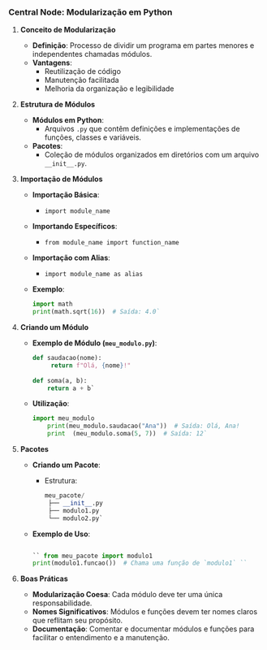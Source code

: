 ### Central Node: **Modularização em Python**

1. **Conceito de Modularização**
    
    - **Definição**: Processo de dividir um programa em partes menores e independentes chamadas módulos.
    - **Vantagens**:
        - Reutilização de código
        - Manutenção facilitada
        - Melhoria da organização e legibilidade
2. **Estrutura de Módulos**
    
    - **Módulos em Python**:
        - Arquivos `.py` que contêm definições e implementações de funções, classes e variáveis.
    - **Pacotes**:
        - Coleção de módulos organizados em diretórios com um arquivo `__init__.py`.
3. **Importação de Módulos**
    
    - **Importação Básica**:
        - `import module_name`
    - **Importando Específicos**:
        - `from module_name import function_name`
    - **Importação com Alias**:
        - `import module_name as alias`
    - **Exemplo**:
        
        ```python
        import math 
        print(math.sqrt(16))  # Saída: 4.0`
        ```
        
4. **Criando um Módulo**
    
    - **Exemplo de Módulo (`meu_modulo.py`)**:
        

        ```python
        def saudacao(nome):
             return f"Olá, {nome}!"  
             
        def soma(a, b):     
	        return a + b`
	    ```
        
    - **Utilização**:
        

        ```python
        import meu_modulo 
	        print(meu_modulo.saudacao("Ana"))  # Saída: Olá, Ana! 
	        print  (meu_modulo.soma(5, 7))  # Saída: 12`
        ```
5. **Pacotes**
    
    - **Criando um Pacote**:
        - Estrutura:
            

            ```python
            meu_pacote/ 
             ├── __init__.py 
             ├── modulo1.py 
             └── modulo2.py`
            ```
    - **Exemplo de Uso**:
        
        ```python

        `` from meu_pacote import modulo1 
        print(modulo1.funcao())  # Chama uma função de `modulo1` ``
        ```
6. **Boas Práticas**
    
    - **Modularização Coesa**: Cada módulo deve ter uma única responsabilidade.
    - **Nomes Significativos**: Módulos e funções devem ter nomes claros que reflitam seu propósito.
    - **Documentação**: Comentar e documentar módulos e funções para facilitar o entendimento e a manutenção.